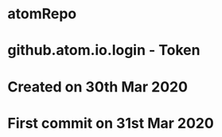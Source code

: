 # atomRepo
# github.atom.io.login - Token
# Created on 30th Mar 2020
# First commit on 31st Mar 2020
